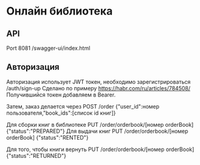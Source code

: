 # Онлайн библиотека


## API 
Port 8081
/swagger-ui/index.html

## Авторизация
Авторизация использует JWT токен, 
необходимо зарегистрироваться
/auth/sign-up
Сделано по примеру
https://habr.com/ru/articles/784508/
Получившийся токен добавляем в Bearer.

Затем, заказ делается через
POST /order 
{"user_id":номер пользователя,"book_ids":[список id книг]}

Для сборки книг в библиотеке
PUT /order/orderbook/[номер orderBook] {"status":"PREPARED"}
Для выдачи книг
PUT /order/orderbook/[номер orderBook] {"status":"RENTED"}

Для того, чтобы книги вернуть
PUT /order/orderbook/[номер orderBook] {"status":"RETURNED"}
